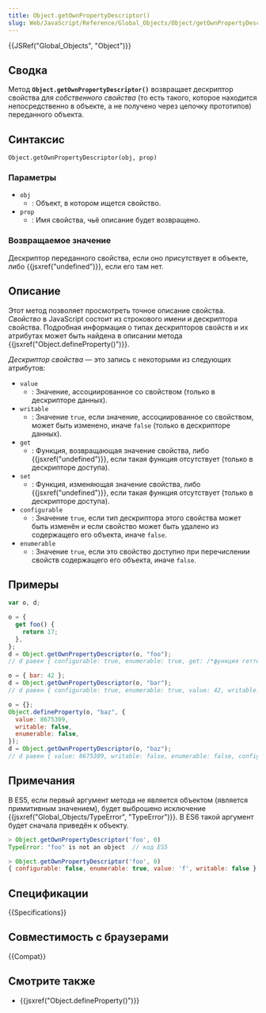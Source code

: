 ```yaml
---
title: Object.getOwnPropertyDescriptor()
slug: Web/JavaScript/Reference/Global_Objects/Object/getOwnPropertyDescriptor
---
```


{{JSRef("Global_Objects", "Object")}}

## Сводка

Метод **`Object.getOwnPropertyDescriptor()`** возвращает дескриптор свойства для _собственного свойства_ (то есть такого, которое находится непосредственно в объекте, а не получено через цепочку прототипов) переданного объекта.

## Синтаксис

```
Object.getOwnPropertyDescriptor(obj, prop)
```

### Параметры

- `obj`
  - : Объект, в котором ищется свойство.
- `prop`
  - : Имя свойства, чьё описание будет возвращено.

### Возвращаемое значение

Дескриптор переданного свойства, если оно присутствует в объекте, либо {{jsxref("undefined")}}, если его там нет.

## Описание

Этот метод позволяет просмотреть точное описание свойства. _Свойство_ в JavaScript состоит из строкового имени и дескриптора свойства. Подробная информация о типах дескрипторов свойств и их атрибутах может быть найдена в описании метода {{jsxref("Object.defineProperty()")}}.

_Дескриптор свойства_ — это запись с некоторыми из следующих атрибутов:

- `value`
  - : Значение, ассоциированное со свойством (только в дескрипторе данных).
- `writable`
  - : Значение `true`, если значение, ассоциированное со свойством, может быть изменено, иначе `false` (только в дескрипторе данных).
- `get`
  - : Функция, возвращающая значение свойства, либо {{jsxref("undefined")}}, если такая функция отсутствует (только в дескрипторе доступа).
- `set`
  - : Функция, изменяющая значение свойства, либо {{jsxref("undefined")}}, если такая функция отсутствует (только в дескрипторе доступа).
- `configurable`
  - : Значение `true`, если тип дескриптора этого свойства может быть изменён и если свойство может быть удалено из содержащего его объекта, иначе `false`.
- `enumerable`
  - : Значение `true`, если это свойство доступно при перечислении свойств содержащего его объекта, иначе `false`.

## Примеры

```js
var o, d;

o = {
  get foo() {
    return 17;
  },
};
d = Object.getOwnPropertyDescriptor(o, "foo");
// d равен { configurable: true, enumerable: true, get: /*функция геттера*/, set: undefined }

o = { bar: 42 };
d = Object.getOwnPropertyDescriptor(o, "bar");
// d равен { configurable: true, enumerable: true, value: 42, writable: true }

o = {};
Object.defineProperty(o, "baz", {
  value: 8675309,
  writable: false,
  enumerable: false,
});
d = Object.getOwnPropertyDescriptor(o, "baz");
// d равен { value: 8675309, writable: false, enumerable: false, configurable: false }
```

## Примечания

В ES5, если первый аргумент метода не является объектом (является примитивным значением), будет выброшено исключение {{jsxref("Global_Objects/TypeError", "TypeError")}}. В ES6 такой аргумент будет сначала приведён к объекту.

```js
> Object.getOwnPropertyDescriptor('foo', 0)
TypeError: "foo" is not an object  // код ES5

> Object.getOwnPropertyDescriptor('foo', 0)
{ configurable: false, enumerable: true, value: 'f', writable: false }  // код ES6
```

## Спецификации

{{Specifications}}

## Совместимость с браузерами

{{Compat}}

## Смотрите также

- {{jsxref("Object.defineProperty()")}}
